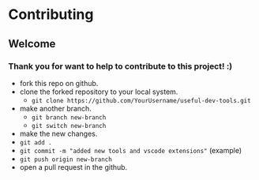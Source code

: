 # Contributing

## Welcome

### Thank you for want to help to contribute to this project! :)

- fork this repo on github.
- clone the forked repository to your local system.
  - `git clone https://github.com/YourUsername/useful-dev-tools.git`
- make another branch.
  - `git branch new-branch`
  - `git switch new-branch`
- make the new changes.
- `git add .`
- `git commit -m "added new tools and vscode extensions"` (example)
- `git push origin new-branch`
- open a pull request in the github.


